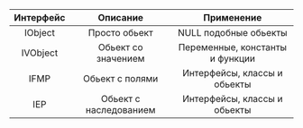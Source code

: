 |Интерфейс|Описание              |Применение                     |
|:-------:|:--------------------:|:-----------------------------:|
|IObject  |Просто обьект         |NULL подобные обьекты          |
|IVObject |Обьект со значением   |Переменные, константы и функции|
|IFMP     |Обьект с полями       |Интерфейсы, классы и обьекты   |
|IEP      |Обьект с наследованием|Интерфейсы, классы и обьекты   |
